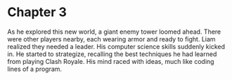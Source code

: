 # Chapter 3

As he explored this new world, a giant enemy tower loomed ahead. There were other players nearby, each wearing armor and ready to fight. Liam realized they needed a leader. His computer science skills suddenly kicked in. He started to strategize, recalling the best techniques he had learned from playing Clash Royale. His mind raced with ideas, much like coding lines of a program.